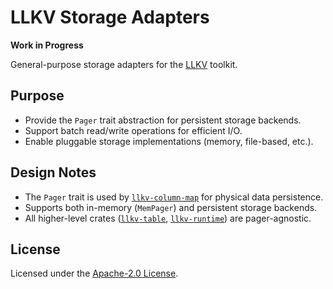 # LLKV Storage Adapters

**Work in Progress**

General-purpose storage adapters for the [LLKV](../) toolkit.

## Purpose

- Provide the `Pager` trait abstraction for persistent storage backends.
- Support batch read/write operations for efficient I/O.
- Enable pluggable storage implementations (memory, file-based, etc.).

## Design Notes

- The `Pager` trait is used by [`llkv-column-map`](../llkv-column-map/) for physical data persistence.
- Supports both in-memory (`MemPager`) and persistent storage backends.
- All higher-level crates ([`llkv-table`](../llkv-table/), [`llkv-runtime`](../llkv-runtime/)) are pager-agnostic.

## License

Licensed under the [Apache-2.0 License](../LICENSE).
